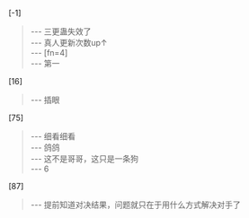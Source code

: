 
[-1] 
>--- 三更蛊失效了<br>
>--- 真人更新次数up↑<br>
>--- [fn=4]<br>
>--- 第一<br>

[16] 
>--- 插眼<br>

[75] 
>--- 细看细看<br>
>--- 鸽鸽<br>
>--- 这不是哥哥，这只是一条狗<br>
>--- 6<br>

[87] 
>--- 提前知道对决结果，问题就只在于用什么方式解决对手了<br>
